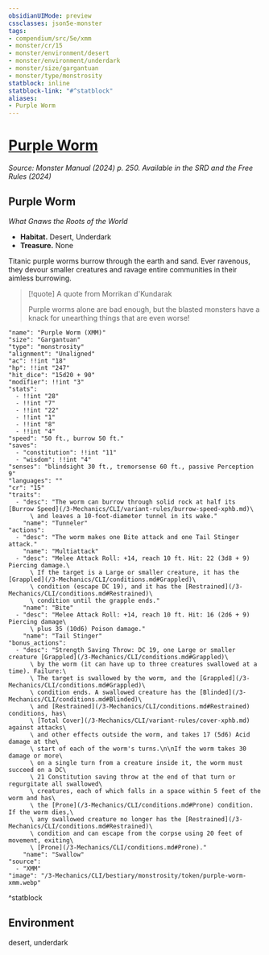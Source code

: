 ```yaml
---
obsidianUIMode: preview
cssclasses: json5e-monster
tags:
- compendium/src/5e/xmm
- monster/cr/15
- monster/environment/desert
- monster/environment/underdark
- monster/size/gargantuan
- monster/type/monstrosity
statblock: inline
statblock-link: "#^statblock"
aliases:
- Purple Worm
---
```

# [Purple Worm](3-Mechanics\CLI\bestiary\monstrosity/purple-worm-xmm.md)
*Source: Monster Manual (2024) p. 250. Available in the <span title='Systems Reference Document (5.2)'>SRD</span> and the Free Rules (2024)*  

## Purple Worm

*What Gnaws the Roots of the World*

- **Habitat.** Desert, Underdark  
- **Treasure.** None  

Titanic purple worms burrow through the earth and sand. Ever ravenous, they devour smaller creatures and ravage entire communities in their aimless burrowing.

> [!quote] A quote from Morrikan d'Kundarak  
> 
> Purple worms alone are bad enough, but the blasted monsters have a knack for unearthing things that are even worse!


```statblock
"name": "Purple Worm (XMM)"
"size": "Gargantuan"
"type": "monstrosity"
"alignment": "Unaligned"
"ac": !!int "18"
"hp": !!int "247"
"hit_dice": "15d20 + 90"
"modifier": !!int "3"
"stats":
  - !!int "28"
  - !!int "7"
  - !!int "22"
  - !!int "1"
  - !!int "8"
  - !!int "4"
"speed": "50 ft., burrow 50 ft."
"saves":
  - "constitution": !!int "11"
  - "wisdom": !!int "4"
"senses": "blindsight 30 ft., tremorsense 60 ft., passive Perception 9"
"languages": ""
"cr": "15"
"traits":
  - "desc": "The worm can burrow through solid rock at half its [Burrow Speed](/3-Mechanics/CLI/variant-rules/burrow-speed-xphb.md)\
      \ and leaves a 10-foot-diameter tunnel in its wake."
    "name": "Tunneler"
"actions":
  - "desc": "The worm makes one Bite attack and one Tail Stinger attack."
    "name": "Multiattack"
  - "desc": "Melee Attack Roll: +14, reach 10 ft. Hit: 22 (3d8 + 9) Piercing damage.\
      \ If the target is a Large or smaller creature, it has the [Grappled](/3-Mechanics/CLI/conditions.md#Grappled)\
      \ condition (escape DC 19), and it has the [Restrained](/3-Mechanics/CLI/conditions.md#Restrained)\
      \ condition until the grapple ends."
    "name": "Bite"
  - "desc": "Melee Attack Roll: +14, reach 10 ft. Hit: 16 (2d6 + 9) Piercing damage\
      \ plus 35 (10d6) Poison damage."
    "name": "Tail Stinger"
"bonus_actions":
  - "desc": "Strength Saving Throw: DC 19, one Large or smaller creature [Grappled](/3-Mechanics/CLI/conditions.md#Grappled)\
      \ by the worm (it can have up to three creatures swallowed at a time). Failure:\
      \ The target is swallowed by the worm, and the [Grappled](/3-Mechanics/CLI/conditions.md#Grappled)\
      \ condition ends. A swallowed creature has the [Blinded](/3-Mechanics/CLI/conditions.md#Blinded)\
      \ and [Restrained](/3-Mechanics/CLI/conditions.md#Restrained) conditions, has\
      \ [Total Cover](/3-Mechanics/CLI/variant-rules/cover-xphb.md) against attacks\
      \ and other effects outside the worm, and takes 17 (5d6) Acid damage at the\
      \ start of each of the worm's turns.\n\nIf the worm takes 30 damage or more\
      \ on a single turn from a creature inside it, the worm must succeed on a DC\
      \ 21 Constitution saving throw at the end of that turn or regurgitate all swallowed\
      \ creatures, each of which falls in a space within 5 feet of the worm and has\
      \ the [Prone](/3-Mechanics/CLI/conditions.md#Prone) condition. If the worm dies,\
      \ any swallowed creature no longer has the [Restrained](/3-Mechanics/CLI/conditions.md#Restrained)\
      \ condition and can escape from the corpse using 20 feet of movement, exiting\
      \ [Prone](/3-Mechanics/CLI/conditions.md#Prone)."
    "name": "Swallow"
"source":
  - "XMM"
"image": "/3-Mechanics/CLI/bestiary/monstrosity/token/purple-worm-xmm.webp"
```
^statblock

## Environment

desert, underdark